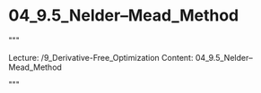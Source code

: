 # 04_9.5_Nelder–Mead_Method

"""

Lecture: /9_Derivative-Free_Optimization
Content: 04_9.5_Nelder–Mead_Method

"""

